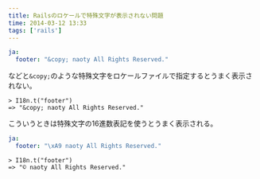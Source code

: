 ```yaml
---
title: Railsのロケールで特殊文字が表示されない問題
time: 2014-03-12 13:33
tags: ['rails']
---
```


```yaml:locales/ja.yml
ja:
  footer: "&copy; naoty All Rights Reserved."
```

などと`&copy;`のような特殊文字をロケールファイルで指定するとうまく表示されない。

```
> I18n.t("footer")
=> "&copy; naoty All Rights Reserved."
```

こういうときは特殊文字の16進数表記を使うとうまく表示される。

```yaml:locales/ja.yml
ja:
  footer: "\xA9 naoty All Rights Reserved."
```

```
> I18n.t("footer")
=> "© naoty All Rights Reserved."
```
